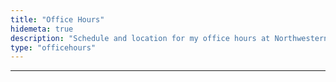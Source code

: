 ```yaml
---
title: "Office Hours"
hidemeta: true
description: "Schedule and location for my office hours at Northwestern University."
type: "officehours"
---
```


--- 
